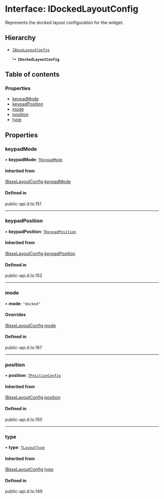 # Interface: IDockedLayoutConfig

Represents the docked layout configuration for the widget.

## Hierarchy

- [`IBaseLayoutConfig`](IBaseLayoutConfig.md)

  ↳ **`IDockedLayoutConfig`**

## Table of contents

### Properties

- [keypadMode](IDockedLayoutConfig.md#keypadmode)
- [keypadPosition](IDockedLayoutConfig.md#keypadposition)
- [mode](IDockedLayoutConfig.md#mode)
- [position](IDockedLayoutConfig.md#position)
- [type](IDockedLayoutConfig.md#type)

## Properties

### keypadMode

• **keypadMode**: [`TKeypadMode`](../modules.md#tkeypadmode)

#### Inherited from

[IBaseLayoutConfig](IBaseLayoutConfig.md).[keypadMode](IBaseLayoutConfig.md#keypadmode)

#### Defined in

public-api.d.ts:151

___

### keypadPosition

• **keypadPosition**: [`TKeypadPosition`](../modules.md#tkeypadposition)

#### Inherited from

[IBaseLayoutConfig](IBaseLayoutConfig.md).[keypadPosition](IBaseLayoutConfig.md#keypadposition)

#### Defined in

public-api.d.ts:152

___

### mode

• **mode**: ``"docked"``

#### Overrides

[IBaseLayoutConfig](IBaseLayoutConfig.md).[mode](IBaseLayoutConfig.md#mode)

#### Defined in

public-api.d.ts:167

___

### position

• **position**: [`TPositionConfig`](../modules.md#tpositionconfig)

#### Inherited from

[IBaseLayoutConfig](IBaseLayoutConfig.md).[position](IBaseLayoutConfig.md#position)

#### Defined in

public-api.d.ts:150

___

### type

• **type**: [`TLayoutType`](../modules.md#tlayouttype)

#### Inherited from

[IBaseLayoutConfig](IBaseLayoutConfig.md).[type](IBaseLayoutConfig.md#type)

#### Defined in

public-api.d.ts:149

